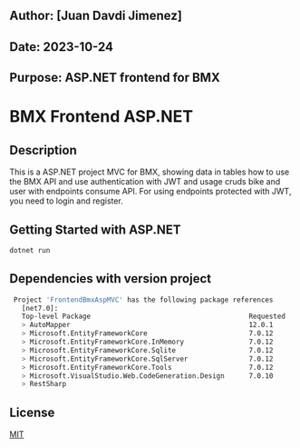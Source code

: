 ## Author: [Juan Davdi Jimenez]

## Date: 2023-10-24

## Purpose: ASP.NET frontend for BMX

# BMX Frontend ASP.NET

## Description

This is a ASP.NET project MVC for BMX, showing data in tables how to use the BMX API and use authentication with JWT and usage cruds bike and user with endpoints consume API. For using endpoints protected with JWT, you need to login and register.

## Getting Started with ASP.NET

```bash
dotnet run
```

## Dependencies with version project

```bash
 Project 'FrontendBmxAspMVC' has the following package references
   [net7.0]:
   Top-level Package                                       Requested   Resolved
   > AutoMapper                                            12.0.1      12.0.1
   > Microsoft.EntityFrameworkCore                         7.0.12      7.0.12
   > Microsoft.EntityFrameworkCore.InMemory                7.0.12      7.0.12
   > Microsoft.EntityFrameworkCore.Sqlite                  7.0.12      7.0.12
   > Microsoft.EntityFrameworkCore.SqlServer               7.0.12      7.0.12
   > Microsoft.EntityFrameworkCore.Tools                   7.0.12      7.0.12
   > Microsoft.VisualStudio.Web.CodeGeneration.Design      7.0.10      7.0.10
   > RestSharp
```

## License

[MIT](https://choosealicense.com/licenses/mit/)